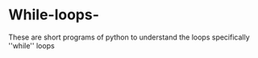 # While-loops-
These are short programs of python to understand the loops specifically ''while'' loops 
